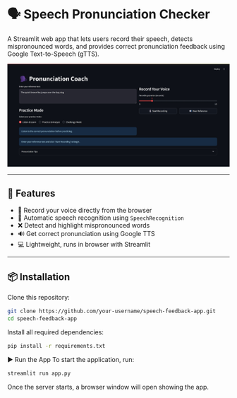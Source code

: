 # 🗣️ Speech Pronunciation Checker

A Streamlit web app that lets users record their speech, detects mispronounced words, and provides correct pronunciation feedback using Google Text-to-Speech (gTTS).

![App Screenshot](pic.jpeg)

---

## 🚀 Features

- 🎤 Record your voice directly from the browser
- 🧠 Automatic speech recognition using `SpeechRecognition`
- ❌ Detect and highlight mispronounced words
- 🔊 Get correct pronunciation using Google TTS
- 💻 Lightweight, runs in browser with Streamlit

---

## 📦 Installation

Clone this repository:

```bash
git clone https://github.com/your-username/speech-feedback-app.git
cd speech-feedback-app
```
Install all required dependencies:
```bash
pip install -r requirements.txt
```

▶️ Run the App
To start the application, run:
```bash
streamlit run app.py
```
Once the server starts, a browser window will open showing the app.